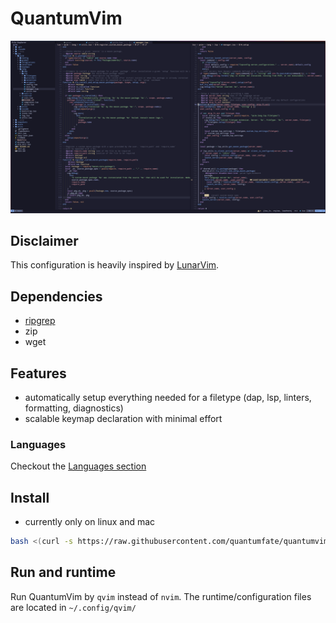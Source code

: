 # QuantumVim

![QuantumVim](./images/quantumvim.png)

## Disclaimer

This configuration is heavily inspired by [LunarVim](https://github.com/LunarVim/LunarVim).

## Dependencies

- [ripgrep](https://github.com/BurntSushi/ripgrep)
- zip
- wget

## Features

- automatically setup everything needed for a filetype (dap, lsp, linters, formatting, diagnostics)
- scalable keymap declaration with minimal effort

### Languages

Checkout the [Languages section](./lua/qvim/lang/README.md)

## Install

- currently only on linux and mac

```bash
bash <(curl -s https://raw.githubusercontent.com/quantumfate/quantumvim/main/utils/installer/install.sh)
```

## Run and runtime

Run QuantumVim by `qvim` instead of `nvim`. The runtime/configuration files are located in `~/.config/qvim/`
